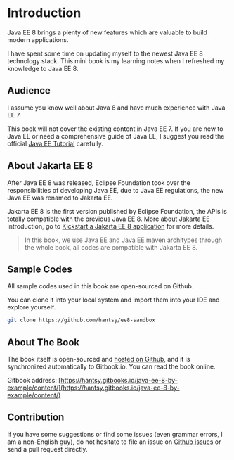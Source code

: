 # Introduction

Java EE 8 brings a plenty of new features which are valuable to build modern applications.

I have spent some time on updating myself to the newest Java EE 8 technology stack. This mini book is my learning notes when I refreshed my knowledge to Java EE 8. 

## Audience 

I assume you know well about Java 8 and have much experience with Java EE 7. 

This book will not cover the existing content in Java EE 7. If you are new to Java EE or need a comprehensive guide of Java EE, I suggest you read the official [Java EE Tutorial](https://javaee.github.io/tutorial/) carefully.



## About Jakarta EE 8

After  Java EE 8 was released, Eclipse Foundation took over the responsibilities of developing Java EE, due to Java EE regulations, the new Java EE was renamed to Jakarta EE. 

Jakarta EE 8 is the first version published by Eclipse Foundation, the APIs is totally compatible with the previous Java EE 8.  More about Jakarta EE introduction, go to [Kickstart a Jakarta EE 8 application](https://hantsy.github.io/jakartaee8-starter-boilerplate/) for more details.

> In this book, we use Java EE  and Java EE maven architypes through the whole book, all codes are compatible with Jakarta EE 8. 

## Sample Codes

All sample codes used in this book are open-sourced on Github. 

You can clone it into your local system and import them into your IDE and explore yourself.

```bash
git clone https://github.com/hantsy/ee8-sandbox
```



## About The Book

The book itself is open-sourced and [hosted on Github](https://github.com/hantsy/javaee8-by-example-gitbook), and it is synchronized automatically to Gitbook.io.  You can read the book online.

Gitbook address:  [https://hantsy.gitbooks.io/java-ee-8-by-example/content/](https://hantsy.gitbooks.io/java-ee-8-by-example/content/)



## Contribution

If you have some suggestions or find some issues \(even grammar errors, I am a non-English guy\), do not hesitate to file an issue on [Github issues](https://github.com/hantsy/javaee8-by-example-gitbook/issues) or send a pull request directly.

